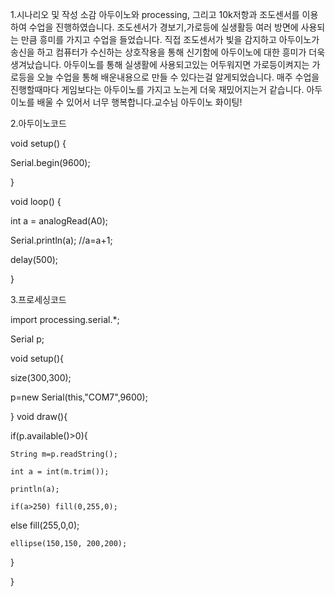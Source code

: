 1.시나리오 및 작성 소감
아두이노와 processing, 그리고 10k저항과 조도센서를 이용하여 수업을 진행하였습니다.
조도센서가 경보기,가로등에 실생활등 여러 방면에 사용되는 만큼 흥미를 가지고 수업을 들었습니다.
직접 조도센서가 빛을 감지하고 아두이노가 송신을 하고 컴퓨터가 수신하는 상호작용을 통해 신기함에 아두이노에 대한 흥미가 더욱 생겨났습니다.
아두이노를 통해 실생활에 사용되고있는 어두워지면 가로등이켜지는 가로등을 오늘 수업을 통해 배운내용으로 만들 수 있다는걸 알게되었습니다.
매주 수업을 진행할때마다 게임보다는 아두이노를 가지고 노는게 더욱 재밌어지는거 같습니다.
아두이노를 배울 수 있어서 너무 행복합니다.교수님 아두이노 화이팅!


2.아두이노코드

void setup() {  

  Serial.begin(9600);
  
}

void loop() {

  int a = analogRead(A0);
  
  Serial.println(a); //a=a+1;
  
  delay(500);
  
}


3.프로세싱코드

import processing.serial.*;

Serial p;

void setup(){

  size(300,300);
  
  p=new Serial(this,"COM7",9600);
  
}
void draw(){

  if(p.available()>0){
  
    String m=p.readString();
    
    int a = int(m.trim());
    
    println(a);
    
    if(a>250) fill(0,255,0);
    
   else     fill(255,0,0);
    
    ellipse(150,150, 200,200);
  }
  
}


